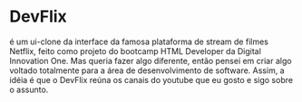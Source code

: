 # DevFlix 
é um ui-clone da interface da famosa plataforma de stream de filmes Netflix, feito como projeto do bootcamp HTML Developer da Digital Innovation One. Mas queria fazer algo diferente, então pensei em criar algo voltado totalmente para a área de desenvolvimento de software. Assim, a idéia é que o DevFlix reúna os canais do youtube que eu gosto e sigo sobre o assunto.
